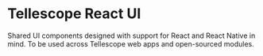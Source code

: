 # Tellescope React UI

Shared UI components designed with support for React and React Native in mind.
To be used across Tellescope web apps and open-sourced modules.